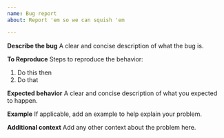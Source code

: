 ```yaml
---
name: Bug report
about: Report 'em so we can squish 'em

---
```


**Describe the bug**
A clear and concise description of what the bug is.

**To Reproduce**
Steps to reproduce the behavior:
1. Do this then
2. Do that

**Expected behavior**
A clear and concise description of what you expected to happen.

**Example**
If applicable, add an example to help explain your problem.

**Additional context**
Add any other context about the problem here.
